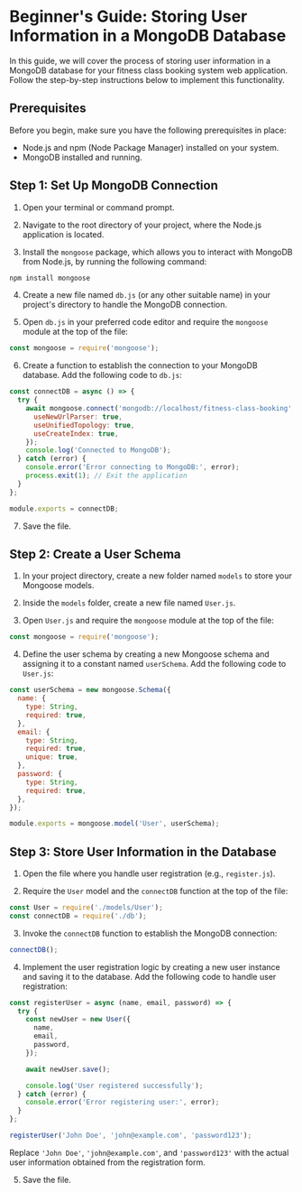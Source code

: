 # Beginner's Guide: Storing User Information in a MongoDB Database

In this guide, we will cover the process of storing user information in a MongoDB database for your fitness class booking system web application. Follow the step-by-step instructions below to implement this functionality.

## Prerequisites
Before you begin, make sure you have the following prerequisites in place:
- Node.js and npm (Node Package Manager) installed on your system.
- MongoDB installed and running.

## Step 1: Set Up MongoDB Connection
1. Open your terminal or command prompt.
2. Navigate to the root directory of your project, where the Node.js application is located.

3. Install the `mongoose` package, which allows you to interact with MongoDB from Node.js, by running the following command:
```bash
npm install mongoose
```

4. Create a new file named `db.js` (or any other suitable name) in your project's directory to handle the MongoDB connection.

5. Open `db.js` in your preferred code editor and require the `mongoose` module at the top of the file:
```javascript
const mongoose = require('mongoose');
```

6. Create a function to establish the connection to your MongoDB database. Add the following code to `db.js`:
```javascript
const connectDB = async () => {
  try {
    await mongoose.connect('mongodb://localhost/fitness-class-booking', {
      useNewUrlParser: true,
      useUnifiedTopology: true,
      useCreateIndex: true,
    });
    console.log('Connected to MongoDB');
  } catch (error) {
    console.error('Error connecting to MongoDB:', error);
    process.exit(1); // Exit the application
  }
};

module.exports = connectDB;
```

7. Save the file.

## Step 2: Create a User Schema
1. In your project directory, create a new folder named `models` to store your Mongoose models.

2. Inside the `models` folder, create a new file named `User.js`.

3. Open `User.js` and require the `mongoose` module at the top of the file:
```javascript
const mongoose = require('mongoose');
```

4. Define the user schema by creating a new Mongoose schema and assigning it to a constant named `userSchema`. Add the following code to `User.js`:
```javascript
const userSchema = new mongoose.Schema({
  name: {
    type: String,
    required: true,
  },
  email: {
    type: String,
    required: true,
    unique: true,
  },
  password: {
    type: String,
    required: true,
  },
});

module.exports = mongoose.model('User', userSchema);
```

## Step 3: Store User Information in the Database
1. Open the file where you handle user registration (e.g., `register.js`).

2. Require the `User` model and the `connectDB` function at the top of the file:
```javascript
const User = require('./models/User');
const connectDB = require('./db');
```

3. Invoke the `connectDB` function to establish the MongoDB connection:
```javascript
connectDB();
```

4. Implement the user registration logic by creating a new user instance and saving it to the database. Add the following code to handle user registration:
```javascript
const registerUser = async (name, email, password) => {
  try {
    const newUser = new User({
      name,
      email,
      password,
    });

    await newUser.save();

    console.log('User registered successfully');
  } catch (error) {
    console.error('Error registering user:', error);
  }
};

registerUser('John Doe', 'john@example.com', 'password123');
```
   Replace `'John Doe'`, `'john@example.com'`, and `'password123'` with the actual user information obtained from the registration form.

5. Save the file.

